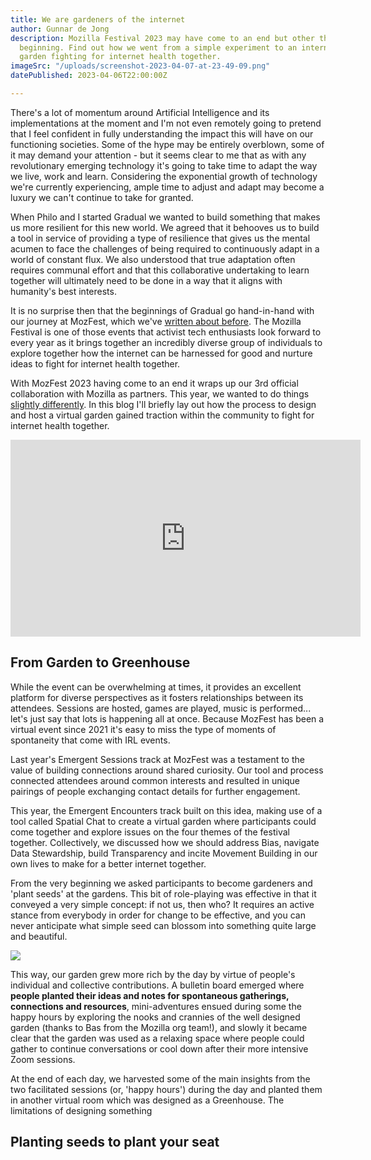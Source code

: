 ```yaml
---
title: We are gardeners of the internet
author: Gunnar de Jong
description: Mozilla Festival 2023 may have come to an end but other things are just
  beginning. Find out how we went from a simple experiment to an international activist
  garden fighting for internet health together.
imageSrc: "/uploads/screenshot-2023-04-07-at-23-49-09.png"
datePublished: 2023-04-06T22:00:00Z

---
```

There's a lot of momentum around Artificial Intelligence and its implementations at the moment and I'm not even remotely going to pretend that I feel confident in fully understanding the impact this will have on our functioning societies. Some of the hype may be entirely overblown, some of it may demand your attention - but it seems clear to me that as with any revolutionary emerging technology it's going to take time to adapt the way we live, work and learn. Considering the exponential growth of technology we're currently experiencing, ample time to adjust and adapt may become a luxury we can't continue to take for granted.

When Philo and I started Gradual we wanted to build something that makes us more resilient for this new world. We agreed that it behooves us to build a tool in service of providing a type of resilience that gives us the mental acumen to face the challenges of being required to continuously adapt in a world of constant flux. We also understood that true adaptation often requires communal effort and that this collaborative undertaking to learn together will ultimately need to be done in a way that it aligns with humanity's best interests.

It is no surprise then that the beginnings of Gradual go hand-in-hand with our journey at MozFest, which we've [written about before](https://www.gradu.al/blog/our-mozfest-story). The Mozilla Festival is one of those events that activist tech enthusiasts look forward to every year as it brings together an incredibly diverse group of individuals to explore together how the internet can be harnessed for good and nurture ideas to fight for internet health together.

With MozFest 2023 having come to an end it wraps up our 3rd official collaboration with Mozilla as partners. This year, we wanted to do things [slightly differently](https://www.gradu.al/blog/welcome-to-emergent-encounters-at-mozfest-2023). In this blog I'll briefly lay out how the process to design and host a virtual garden gained traction within the community to fight for internet health together.

<iframe width="560" height="315" src="https://www.youtube.com/embed/U4KIr5lccRA?controls=0" title="YouTube video player" frameborder="0" allow="accelerometer; autoplay; clipboard-write; encrypted-media; gyroscope; picture-in-picture; web-share" allowfullscreen></iframe>

## From Garden to Greenhouse

While the event can be overwhelming at times, it provides an excellent platform for diverse perspectives as it fosters relationships between its attendees. Sessions are hosted, games are played, music is performed... let's just say that lots is happening all at once. Because MozFest has been a virtual event since 2021 it's easy to miss the type of moments of spontaneity that come with IRL events.

Last year's Emergent Sessions track at MozFest was a testament to the value of building connections around shared curiosity. Our tool and process connected attendees around common interests and resulted in unique pairings of people exchanging contact details for further engagement.

This year, the Emergent Encounters track built on this idea, making use of a tool called Spatial Chat to create a virtual garden where participants could come together and explore issues on the four themes of the festival together. Collectively, we discussed how we should address Bias, navigate Data Stewardship, build Transparency and incite Movement Building in our own lives to make for a better internet together.

From the very beginning we asked participants to become gardeners and 'plant seeds' at the gardens. This bit of role-playing was effective in that it conveyed a very simple concept: if not us, then who? It requires an active stance from everybody in order for change to be effective, and you can never anticipate what simple seed can blossom into something quite large and beautiful.

![](/uploads/screenshot-2023-03-24-at-15-25-39.png)

This way, our garden grew more rich by the day by virtue of people's individual and collective contributions. A bulletin board emerged where **people planted their ideas and notes for spontaneous gatherings, connections and resources**, mini-adventures ensued during some the happy hours by exploring the nooks and crannies of the well designed garden (thanks to Bas from the Mozilla org team!), and slowly it became clear that the garden was used as a relaxing space where people could gather to continue conversations or cool down after their more intensive Zoom sessions.

At the end of each day, we harvested some of the main insights from the two facilitated sessions (or, 'happy hours') during the day and planted them in another virtual room which was designed as a Greenhouse. The limitations of designing something 

## Planting seeds to plant your seat
